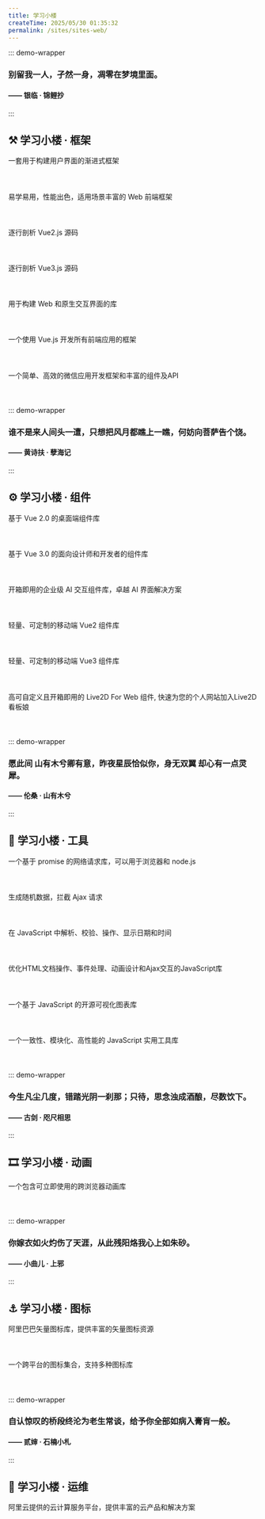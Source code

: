 ```yaml
---
title: 学习小楼
createTime: 2025/05/30 01:35:32
permalink: /sites/sites-web/
---
```


::: demo-wrapper
<h3 class="title1">别留我一人，孑然一身，凋零在梦境里面。</h3>
<h4 class="title2">—— 银临 · 锦鲤抄</h4>

<style scoped>
  .demo-container .title1 {
    color: #FF9999;
  }
  .demo-container .title2 {
    color: #6699CC;
    text-align: right;
  }
</style>
:::

## ⚒️ 学习小楼 · 框架

<CardGrid>
  <LinkCard 
    title="Vue2 - JavaScript框架"
    icon="https://v2.cn.vuejs.org/images/logo.svg" 
    href="https://v2.cn.vuejs.org/" >
      一套用于构建用户界面的渐进式框架
      <h6 style="visibility: hidden; height: 0px">Vue2 - JavaScript框架</h6>
  </LinkCard>
  <LinkCard 
    title="Vue3 - JavaScript框架"
    icon="https://cn.vuejs.org/logo.svg"
    href="https://cn.vuejs.org/">
      易学易用，性能出色，适用场景丰富的 Web 前端框架
      <h6 style="visibility: hidden; height: 0px">Vue3 - JavaScript框架</h6>
  </LinkCard>
  <LinkCard 
    title="Vue2源码 - Vue2源码中文社区"
    href="https://vue-js.com/learn-vue/"
    icon="https://vue-js.com/learn-vue/logo.png" >
      逐行剖析 Vue2.js 源码
      <h6 style="visibility: hidden; height: 0px">Vue2源码 - Vue2源码中文社区</h6>
  </LinkCard>
  <LinkCard 
    title="Vue3源码 - Vue3源码中文社区"
    href="https://vue3js.cn/start/"
    icon="https://vue-js.com/learn-vue/logo.png" >
      逐行剖析 Vue3.js 源码
      <h6 style="visibility: hidden; height: 0px">Vue3源码 - Vue3源码中文社区</h6>
  </LinkCard>
  <LinkCard 
    title="React - JavaScript框架"
    href="https://zh-hans.react.dev/"
    icon="https://zh-hans.react.dev/favicon-32x32.png" >
      用于构建 Web 和原生交互界面的库
      <h6 style="visibility: hidden; height: 0px">React - JavaScript框架</h6>
  </LinkCard>
  <LinkCard 
    title="uni-app - 前端应用框架"
    href="https://uniapp.dcloud.net.cn/"
    icon="https://qiniu-web-assets.dcloud.net.cn/unidoc/zh/icon.png?v=1556263038788" >
      一个使用 Vue.js 开发所有前端应用的框架
      <h6 style="visibility: hidden; height: 0px">uni-app - 前端应用框架</h6>
  </LinkCard>
  <LinkCard 
    title="微信小程序 - 前端应用框架"
    href="https://developers.weixin.qq.com/miniprogram/dev/framework/"
    icon="https://res.wx.qq.com/a/wx_fed/assets/res/NTI4MWU5.ico" >
      一个简单、高效的微信应用开发框架和丰富的组件及API
      <h6 style="visibility: hidden; height: 0px">微信小程序 - 前端应用框架</h6>
  </LinkCard>
</CardGrid>

::: demo-wrapper
<h3 class="title1">谁不是来人间头一遭，只想把风月都瞧上一瞧，何妨向菩萨告个饶。</h3>
<h4 class="title2">—— 黄诗扶 · 孽海记</h4>
:::

## ⚙️ 学习小楼 · 组件

<CardGrid>
  <LinkCard
    title="Element - Vue2 组件库"
    href="https://element.eleme.cn/#/zh-CN"
    icon="https://element.eleme.cn/favicon.ico" >
      基于 Vue 2.0 的桌面端组件库
      <h6 style="visibility: hidden; height: 0px">Element - Vue2 组件库</h6>
  </LinkCard>    
  <LinkCard
    title="Element Plus - Vue3 组件库"
    href="https://element-plus.org/zh-CN/"
    icon="https://element-plus.org/images/element-plus-logo-small.svg" >
      基于 Vue 3.0 的面向设计师和开发者的组件库
      <h6 style="visibility: hidden; height: 0px">Element Plus - Vue3 组件库</h6>
  </LinkCard>    
  <LinkCard
    title="Element Plus X - AI 交互组件库"
    href="https://element-plus-x.com/"
    icon="https://element-plus-x.com/favicon.ico" >
      开箱即用的企业级 AI 交互组件库，卓越 AI 界面解决方案
      <h6 style="visibility: hidden; height: 0px">Element Plus X - AI 交互组件库</h6>
  </LinkCard>
  <LinkCard
    title="Vant2 - Vue2 组件库"
    href="https://vant-ui.github.io/vant/v2/#/zh-CN/"
    icon="https://img01.yzcdn.cn/vant/logo.png" >
      轻量、可定制的移动端 Vue2 组件库
      <h6 style="visibility: hidden; height: 0px">Vant2 - Vue2 组件库</h6>
  </LinkCard>
  <LinkCard
    title="Vant4 - Vue3 组件库"
    href="https://vant-ui.github.io/vant/#/zh-CN"
    icon="https://fastly.jsdelivr.net/npm/@vant/assets/logo.png" >
      轻量、可定制的移动端 Vue3 组件库
      <h6 style="visibility: hidden; height: 0px">Vant4 - Vue3 组件库</h6>
  </LinkCard>  
  <LinkCard
    title="OhMyLive2D - Live2D 组件库"
    href="https://oml2d.hacxy.cn/"
    icon="https://oml2d.hacxy.cn/favicon.ico" >
      高可自定义且开箱即用的 Live2D For Web 组件, 快速为您的个人网站加入Live2D看板娘
      <h6 style="visibility: hidden; height: 0px">OhMyLive2D - Live2D 组件库</h6>
  </LinkCard>     
</CardGrid>

::: demo-wrapper
<h3 class="title1">愿此间 山有木兮卿有意，昨夜星辰恰似你，身无双翼 却心有一点灵犀。</h3>
<h4 class="title2">—— 伦桑 · 山有木兮</h4>
:::

## 🔧 学习小楼 · 工具

<CardGrid>
  <LinkCard
    title="Axios - Promise HTTP 客户端"
    href="https://www.axios-http.cn/"
    icon="https://www.axios-http.cn/img/favicon.ico" >
      一个基于 promise 的网络请求库，可以用于浏览器和 node.js
      <h6 style="visibility: hidden; height: 0px">Axios - Promise HTTP 客户端</h6>
  </LinkCard>
  <LinkCard
    title="Mock.js - 数据模拟"
    href="https://mockjs.com/"
    icon="http://mockjs.com/assets/img/logo-2.svg" >
      生成随机数据，拦截 Ajax 请求
      <h6 style="visibility: hidden; height: 0px">Mock.js - 数据模拟</h6>
  </LinkCard>
  <LinkCard
    title="Moment.js - 日期处理"
    href="https://momentjs.cn/"
    icon="https://momentjs.com/static/img/moment-favicon.png" >
      在 JavaScript 中解析、校验、操作、显示日期和时间
      <h6 style="visibility: hidden; height: 0px">Moment.js - 日期处理</h6>
  </LinkCard>
  <LinkCard
    title="jQuery - JavaScript库"
    href="https://www.jq22.com/chm/jquery/index.html"
    icon="https://www.jq22.com/favicon.ico" >
      优化HTML文档操作、事件处理、动画设计和Ajax交互的JavaScript库
      <h6 style="visibility: hidden; height: 0px">jQuery - JavaScript库</h6>
  </LinkCard>
  <LinkCard
    title="ECharts - 可视化图表库"
    href="https://echarts.apache.org/zh/"
    icon="https://echarts.apache.org/zh/images/favicon.png?_v_=20240226" >
      一个基于 JavaScript 的开源可视化图表库
      <h6 style="visibility: hidden; height: 0px">ECharts - 可视化图表库</h6>
  </LinkCard>
  <LinkCard
    title="Lodash - JavaScript工具库"
    href="https://www.lodashjs.com/docs/lodash.orderBy"
    icon="https://www.lodashjs.com/img/favicon.ico" >
      一个一致性、模块化、高性能的 JavaScript 实用工具库
      <h6 style="visibility: hidden; height: 0px">Lodash - JavaScript实用工具库</h6>
  </LinkCard>
</CardGrid>

::: demo-wrapper
<h3 class="title1">今生凡尘几度，错踏光阴一刹那；只待，思念浊成酒酿，尽数饮下。</h3>
<h4 class="title2">—— 古剑 · 咫尺相思</h4>
:::

## 🎞️ 学习小楼 · 动画

<CardGrid>
  <LinkCard
    title="Animate.css - CSS动画库"
    href="https://animatecss.node.org.cn/"
    icon="https://animatecss.node.org.cn/img/favicon.ico" >
      一个包含可立即使用的跨浏览器动画库
      <h6 style="visibility: hidden; height: 0px">Animate.css - CSS动画库</h6>
  </LinkCard> 
</CardGrid>

::: demo-wrapper
<h3 class="title1">你嫁衣如火灼伤了天涯，从此残阳烙我心上如朱砂。</h3>
<h4 class="title2">—— 小曲儿 · 上邪</h4>
:::

## ⚓ 学习小楼 · 图标

<CardGrid>
  <LinkCard
    title="iconfont - 矢量图标库"
    href="https://www.iconfont.cn/"
    icon="https://img.alicdn.com/imgextra/i4/O1CN01XZe8pH1USpiUNT1QN_!!6000000002517-2-tps-114-114.png" >
      阿里巴巴矢量图标库，提供丰富的矢量图标资源
      <h6 style="visibility: hidden; height: 0px">iconfont - 矢量图标库</h6>
  </LinkCard>    
  <LinkCard
    title="iconify - 图标集合"
    href="https://iconify.design/"
    icon="https://iconify.design/favicon.svg" >
      一个跨平台的图标集合，支持多种图标库
      <h6 style="visibility: hidden; height: 0px">iconify - 图标集合</h6>
  </LinkCard>  
</CardGrid>

::: demo-wrapper
<h3 class="title1">自认惊叹的桥段终沦为老生常谈，给予你全部如病入膏肓一般。</h3>
<h4 class="title2">—— 贰婶 · 石楠小札</h4>
:::

## 💾 学习小楼 · 运维

<CardGrid>
  <LinkCard
    title="阿里云 - 云计算服务"
    href="https://account.aliyun.com/login/login.html"
    icon="https://img.alicdn.com/tfs/TB1_ZXuNcfpK1RjSZFOXXa6nFXa-32-32.ico" >
      阿里云提供的云计算服务平台，提供丰富的云产品和解决方案
      <h6 style="visibility: hidden; height: 0px">阿里云 - 云计算服务</h6>
  </LinkCard>    
</CardGrid>